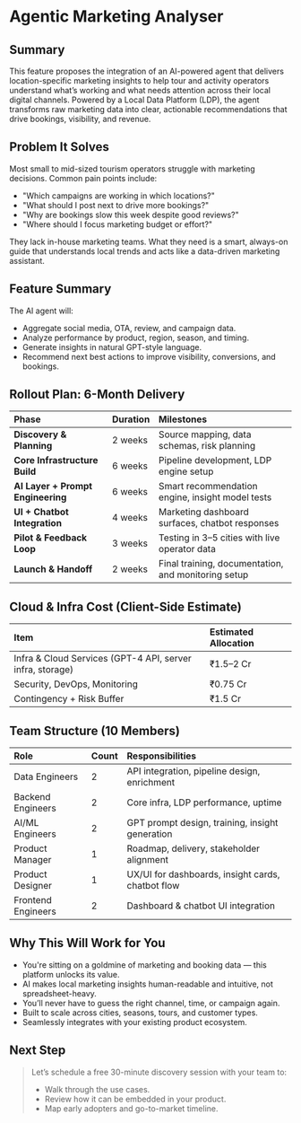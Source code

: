 # Agentic Marketing Analyser

## Summary

This feature proposes the integration of an AI-powered agent that delivers location-specific marketing insights to help tour and activity operators understand what’s working and what needs attention across their local digital channels. Powered by a Local Data Platform (LDP), the agent transforms raw marketing data into clear, actionable recommendations that drive bookings, visibility, and revenue.

## Problem It Solves

Most small to mid-sized tourism operators struggle with marketing decisions. Common pain points include:

- "Which campaigns are working in which locations?"
- "What should I post next to drive more bookings?"
- "Why are bookings slow this week despite good reviews?"
- "Where should I focus marketing budget or effort?"

They lack in-house marketing teams. What they need is a smart, always-on guide that understands local trends and acts like a data-driven marketing assistant.

## Feature Summary

The AI agent will:
- Aggregate social media, OTA, review, and campaign data.
- Analyze performance by product, region, season, and timing.
- Generate insights in natural GPT-style language.
- Recommend next best actions to improve visibility, conversions, and bookings.

## Rollout Plan: 6-Month Delivery

| Phase | Duration | Milestones |
| :--- | :--- | :--- |
| **Discovery & Planning** | 2 weeks | Source mapping, data schemas, risk planning |
| **Core Infrastructure Build** | 6 weeks | Pipeline development, LDP engine setup |
| **AI Layer + Prompt Engineering** | 6 weeks | Smart recommendation engine, insight model tests |
| **UI + Chatbot Integration** | 4 weeks | Marketing dashboard surfaces, chatbot responses |
| **Pilot & Feedback Loop** | 3 weeks | Testing in 3–5 cities with live operator data |
| **Launch & Handoff** | 2 weeks | Final training, documentation, and monitoring setup |

## Cloud & Infra Cost (Client-Side Estimate)

| Item | Estimated Allocation |
| :--- | :--- |
| Infra & Cloud Services (GPT-4 API, server infra, storage) | ₹1.5–2 Cr |
| Security, DevOps, Monitoring | ₹0.75 Cr |
| Contingency + Risk Buffer | ₹1.5 Cr |

## Team Structure (10 Members)

| Role | Count | Responsibilities |
| :--- | :--- | :--- |
| Data Engineers | 2 | API integration, pipeline design, enrichment |
| Backend Engineers | 2 | Core infra, LDP performance, uptime |
| AI/ML Engineers | 2 | GPT prompt design, training, insight generation |
| Product Manager | 1 | Roadmap, delivery, stakeholder alignment |
| Product Designer | 1 | UX/UI for dashboards, insight cards, chatbot flow |
| Frontend Engineers | 2 | Dashboard & chatbot UI integration |

## Why This Will Work for You

- You're sitting on a goldmine of marketing and booking data — this platform unlocks its value.
- AI makes local marketing insights human-readable and intuitive, not spreadsheet-heavy.
- You’ll never have to guess the right channel, time, or campaign again.
- Built to scale across cities, seasons, tours, and customer types.
- Seamlessly integrates with your existing product ecosystem.

## Next Step

> Let’s schedule a free 30-minute discovery session with your team to:
> - Walk through the use cases.
> - Review how it can be embedded in your product.
> - Map early adopters and go-to-market timeline.
